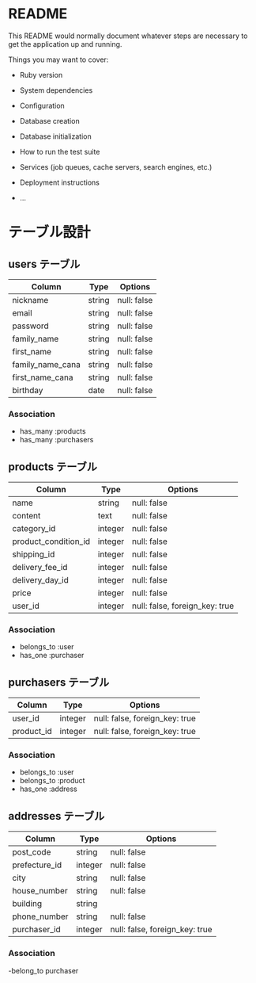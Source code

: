 # README

This README would normally document whatever steps are necessary to get the
application up and running.

Things you may want to cover:

* Ruby version

* System dependencies

* Configuration

* Database creation

* Database initialization

* How to run the test suite

* Services (job queues, cache servers, search engines, etc.)

* Deployment instructions

* ...

# テーブル設計

## users テーブル

|  Column         | Type   | Options      |
| ----------------| ------ | ------------ |
| nickname        | string | null: false  |
| email           | string | null: false  |
| password        | string | null: false  |
| family_name     | string | null: false  |
| first_name      | string | null: false  |
| family_name_cana| string | null: false  |
| first_name_cana | string | null: false  |
| birthday        | date   | null: false  |


### Association

- has_many :products
- has_many :purchasers

## products テーブル

|  Column             | Type         | Options                       |
| ------------------- | ------------ | ----------------------------- |
| name                | string       | null: false                   |
| content             | text         | null: false                   |
| category_id         | integer      | null: false                   |
| product_condition_id| integer      | null: false                   |
| shipping_id         | integer      | null: false                   |
| delivery_fee_id     | integer      | null: false                   |
| delivery_day_id     | integer      | null: false                   |
| price               | integer      | null: false                   |
| user_id             | integer      | null: false, foreign_key: true|

### Association

- belongs_to :user
- has_one :purchaser

## purchasers テーブル

|  Column             | Type         | Options                       |
| ------------------- | ------------ | ----------------------------- |
| user_id             | integer      | null: false, foreign_key: true|
| product_id          | integer      | null: false, foreign_key: true|


### Association

- belongs_to :user
- belongs_to :product
- has_one :address

## addresses テーブル

|  Column             | Type         | Options                       |
| ------------------- | ------------ | ----------------------------- |
| post_code           | string      | null: false                   |
| prefecture_id       | integer      | null: false                   |
| city                | string       | null: false                   |
| house_number        | string       | null: false                   |
| building            | string       |                               |
| phone_number        | string      | null: false                   |
| purchaser_id        | integer      | null: false, foreign_key: true|

### Association

-belong_to purchaser